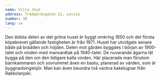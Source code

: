 ```yaml
---
name: Villa Jose
address: Trädgårdsgatan 21, Lovisa
number: 38
lang: se
---
```

Den äldsta delen av det gröna huset är byggt omkring 1850 och det första köpebrevet gällande fastigheten är från 1971. Huset har utvidgats senare både på brädden och höjden.  Delen mot gården byggdes i början av 1900-talet och vinden med mansardtak på 1940-talet. De nuvarande ägarna lät bygga på den om den tidigare kalla vinden. Här placerade man förutom barnkammaren och sovrummet även en bastu, planerad av värden, som är byggnadsingenjör. Man kan även beundra två vackra kakelugnar från Rakkolanjoki.
